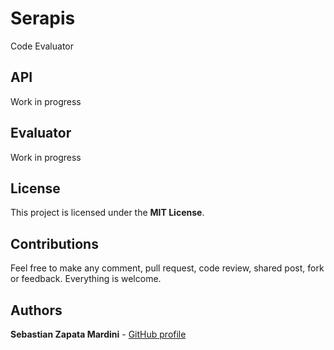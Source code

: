 # Serapis

Code Evaluator

## API

Work in progress

## Evaluator

Work in progress

## License

This project is licensed under the **MIT License**.

## Contributions
Feel free to make any comment, pull request, code review, shared post, fork or feedback. Everything is welcome.

## Authors

**Sebastian Zapata Mardini** - [GitHub profile](https://github.com/Mardiniii)
